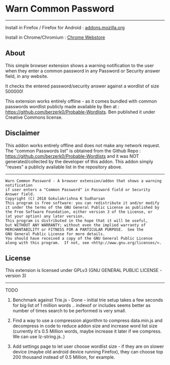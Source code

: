 # Warn Common Password

***
Install in Firefox / Firefox for Android : [addons.mozilla.org](https://addons.mozilla.org/en-US/firefox/addon/warn-common-password/)

Install in Chrome/Chromium : [Chrome Webstore](https://chrome.google.com/webstore/detail/warn-common-password/pgamlkknabdaipnfclecbdflddpnedco)

## About ##

This simple browser extension shows a warning notification to the user when they enter a common password in any Password or Security answer field, in any website.

It checks the entered password/security answer against a wordlist of size 500000! 

This extension works entirely offline - as it comes bundled with common passwords wordlist publicly made available by Ben at : https://github.com/berzerk0/Probable-Wordlists. Ben published it under Creative Commons license.

## Disclaimer ## 

This addon works entirely offline and does not make any network request. The "common Passwords list" is obtained from the Github Repo : https://github.com/berzerk0/Probable-Wordlists and it was NOT generated/collected by the developer of this addon.  This addon simply "reuses" a publicly available list in the repository above.

---

    Warn Common Password - A browser extension/addon that shows a warning notification
    if user enters a "Common Password" in Password field or Security Answer field.
    Copyright (C) 2018 Gokulakrishna K Sudharsan
    This program is free software: you can redistribute it and/or modify
    it under the terms of the GNU General Public License as published by
    the Free Software Foundation, either version 3 of the License, or
    (at your option) any later version.
    This program is distributed in the hope that it will be useful,
    but WITHOUT ANY WARRANTY; without even the implied warranty of
    MERCHANTABILITY or FITNESS FOR A PARTICULAR PURPOSE.  See the
    GNU General Public License for more details.
    You should have received a copy of the GNU General Public License
    along with this program.  If not, see <http://www.gnu.org/licenses/>.


## License ##

This extension is licensed under GPLv3 (GNU GENERAL PUBLIC LICENSE - version 3)

---

TODO

1) Benchmark against Trie.js - Done - initial trie setup takes a few seconds for big list of 1 million words .. indexof or includes seems better as number of times search to be performed is very small.

2) Find a way to use a compression algorithm to compress data.min.js and decompress in code to reduce addon size and increase word list size 
(currently it's 0.5 Million words, maybe increase it later if we compress. We can use lz-string.js..)

3) Add settings page to let user choose wordlist size - if they are on slower device (maybe old android device running Firefox), they can choose top 200 thousand instead of 0.5 Million, for example.

